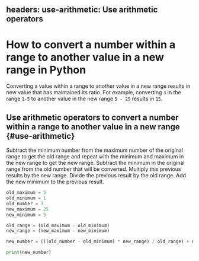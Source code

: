 headers:
  use-arithmetic: Use arithmetic operators
---
# How to convert a number within a range to another value in a new range in Python
Converting a value within a range to another value in a new range results in new value that has maintained its ratio. For example, converting `3` in the range `1-5` to another value in the new range `5 - 25` results in `15`.

## Use arithmetic operators to convert a number within a range to another value in a new range {#use-arithmetic}
Subtract the minimum number from the maximum number of the original range to get the old range and repeat with the minimum and maximum in the new range to get the new range. Subtract the minimum in the original range from the old number that will be converted. Multiply this previous results by the new range. Divide the previous result by the old range. Add the new minimum to the previous result.
```python
old_maximum = 5
old_minimum = 1
old_number = 3
new_maximum = 25
new_minimum = 5

old_range = (old_maximum - old_minimum)
new_range = (new_maximum - new_minimum)

new_number = (((old_number - old_minimum) * new_range) / old_range) + new_minimum

print(new_number)
```
